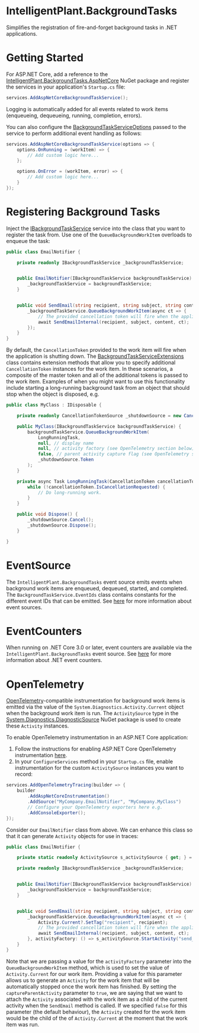 # IntelligentPlant.BackgroundTasks

Simplifies the registration of fire-and-forget background tasks in .NET applications.


# Getting Started

For ASP.NET Core, add a reference to the [IntelligentPlant.BackgroundTasks.AspNetCore](https://www.nuget.org/packages/IntelligentPlant.BackgroundTasks.AspNetCore/) NuGet package and register the services in your application's `Startup.cs` file:

```csharp
services.AddAspNetCoreBackgroundTaskService();
```

Logging is automatically added for all events related to work items (enqueueing, dequeueing, running, completion, errors).

You can also configure the [BackgroundTaskServiceOptions](./src/IntelligentPlant.BackgroundTasks/BackgroundTaskServiceOptions.cs) passed to the service to perform additional event handling as follows:

```csharp
services.AddAspNetCoreBackgroundTaskService(options => {
    options.OnRunning = (workItem) => {
        // Add custom logic here...
    };

    options.OnError = (workItem, error) => {
        // Add custom logic here...
    }
});
```


# Registering Background Tasks

Inject the [IBackgroundTaskService](./src/IntelligentPlant.BackgroundTasks/IBackgroundTaskService.cs) service into the class that you want to register the task from. Use one of the `QueueBackgroundWorkItem` overloads to enqueue the task:


```csharp
public class EmailNotifier {

    private readonly IBackgroundTaskService _backgroundTaskService;


    public EmailNotifier(IBackgroundTaskService backgroundTaskService) {
        _backgroundTaskService = backgroundTaskService;
    }


    public void SendEmail(string recipient, string subject, string content) {
        _backgroundTaskService.QueueBackgroundWorkItem(async ct => {
            // The provided cancellation token will fire when the application is shutting down.
            await SendEmailInternal(recipient, subject, content, ct);
        });
    }
}
```

By default, the `CancellationToken` provided to the work item will fire when the application is shutting down. The [BackgroundTaskServiceExtensions](./src/IntelligentPlant.BackgroundTasks/BackgroundTaskServiceExtensions.cs) class contains extension methods that allow you to specify additional `CancellationToken` instances for the work item. In these scenarios, a composite of the master token and all of the additional tokens is passed to the work item. Examples of when you might want to use this functionality include starting a long-running background task from an object that should stop when the object is disposed, e.g.

```csharp
public class MyClass : IDisposable {

    private readonly CancellationTokenSource _shutdownSource = new CancellationTokenSource();

    public MyClass(IBackgroundTaskService backgroundTaskService) {
        backgroundTaskService.QueueBackgroundWorkItem(
            LongRunningTask, 
            null, // display name
            null, // activity factory (see OpenTelemetry section below)
            false, // parent activity capture flag (see OpenTelemetry section below)
            _shutdownSource.Token
        );
    }

    private async Task LongRunningTask(CancellationToken cancellationToken) {
        while (!cancellationToken.IsCancellationRequested) {
            // Do long-running work.
        }
    }

    public void Dispose() {
        _shutdownSource.Cancel();
        _shutdownSource.Dispose();
    }

}
```

# EventSource

The `IntelligentPlant.BackgroundTasks` event source emits events when background work items are enqueued, dequeued, started, and completed. The `BackgroundTaskService.EventIds` class contains constants for the different event IDs that can be emitted. See [here](https://docs.microsoft.com/en-us/dotnet/api/system.diagnostics.tracing.eventsource) for more information about event sources.


# EventCounters

When running on .NET Core 3.0 or later, event counters are available via the `IntelligentPlant.BackgroundTasks` event source. See [here](https://docs.microsoft.com/en-us/dotnet/core/diagnostics/event-counters) for more information about .NET event counters.


# OpenTelemetry

[OpenTelemetry](https://github.com/open-telemetry)-compatible instrumentation for background work items is emitted via the value of the `System.Diagnostics.Activity.Current` object when the background work item is run. The `ActivitySource` type in the [System.Diagnostics.DiagnosticSource](https://www.nuget.org/packages/System.Diagnostics.DiagnosticSource) NuGet package is used to create these `Activity` instances.

To enable OpenTelemetry instrumentation in an ASP.NET Core application:

1. Follow the instructions for enabling ASP.NET Core OpenTelemetry instrumentation [here](https://github.com/open-telemetry/opentelemetry-dotnet/blob/main/src/OpenTelemetry.Instrumentation.AspNetCore/README.md).
2. In your `ConfigureServices` method in your `Startup.cs` file, enable instrumentation for the custom `ActivitySource` instances you want to record:

```csharp
services.AddOpenTelemetryTracing(builder => {
    builder
        .AddAspNetCoreInstrumentation()
        .AddSource("MyCompany.EmailNotifier", "MyCompany.MyClass")
        // Configure your OpenTelemetry exporters here e.g.
        .AddConsoleExporter();
});
```

Consider our `EmailNotifier` class from above. We can enhance this class so that it can generate `Activity` objects for use in traces:

```csharp
public class EmailNotifier {

    private static readonly ActivitySource s_activitySource { get; } = new ActivitySource("MyCompany.EmailNotifier", "1.0.0");

    private readonly IBackgroundTaskService _backgroundTaskService;


    public EmailNotifier(IBackgroundTaskService backgroundTaskService) {
        _backgroundTaskService = backgroundTaskService;
    }


    public void SendEmail(string recipient, string subject, string content) {
        _backgroundTaskService.QueueBackgroundWorkItem(async ct => {
            Activity.Current?.SetTag("recipient", recipient);
            // The provided cancellation token will fire when the application is shutting down.
            await SendEmailInternal(recipient, subject, content, ct);
        }, activityFactory: () => s_activitySource.StartActivity("send_email"), captureParentActivity: true);
    }
}
```

Note that we are passing a value for the `activityFactory` parameter into the `QueueBackgroundWorkItem` method, which is used to set the value of `Activity.Current` for our work item. Providing a value for this parameter allows us to generate an `Activity` for the work item that will be automatically stopped once the work item has finished. By setting the `captureParentActivity` parameter to `true`, we are saying that we want to attach the `Activity` associated with the work item as a child of the current activity when the `SendEmail` method is called. If we specified `false` for this parameter (the default behaviour), the `Activity` created for the work item would be the child of the of `Activity.Current` at the moment that the work item was run.
